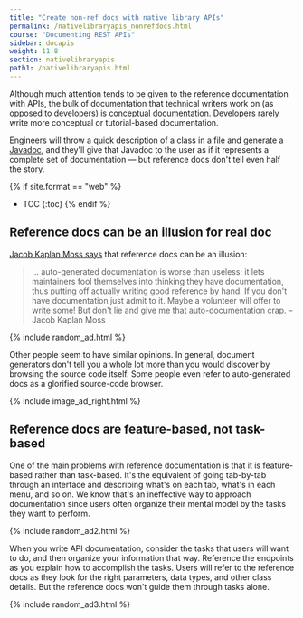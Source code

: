 ```yaml
---
title: "Create non-ref docs with native library APIs"
permalink: /nativelibraryapis_nonrefdocs.html
course: "Documenting REST APIs"
sidebar: docapis
weight: 11.8
section: nativelibraryapis
path1: /nativelibraryapis.html
---
```


Although much attention tends to be given to the reference documentation with APIs, the bulk of documentation that technical writers work on (as opposed to developers) is [conceptual documentation](docconceptual.html). Developers rarely write more conceptual or tutorial-based documentation.

Engineers will throw a quick description of a class in a file and generate a [Javadoc](nativelibraryapis_create_javadoc.html), and they'll give that Javadoc to the user as if it represents a complete set of documentation &mdash; but reference docs don't tell even half the story.

{% if site.format == "web" %}
* TOC
{:toc}
{% endif %}

## Reference docs can be an illusion for real doc

[Jacob Kaplan Moss says](http://jacobian.org/writing/what-to-write/) that reference docs can be an illusion:

>… auto-generated documentation is worse than useless: it lets maintainers fool themselves into thinking they have documentation, thus putting off actually writing good reference by hand. If you don't have documentation just admit to it. Maybe a volunteer will offer to write some! But don't lie and give me that auto-documentation crap. – Jacob Kaplan Moss

{% include random_ad.html %}

Other people seem to have similar opinions. In general, document generators don't tell you a whole lot more than you would discover by browsing the source code itself. Some people even refer to auto-generated docs as a glorified source-code browser.

{% include image_ad_right.html %}

## Reference docs are feature-based, not task-based

One of the main problems with reference documentation is that it is feature-based rather than task-based. It's the equivalent of going tab-by-tab through an interface and describing what's on each tab, what's in each menu, and so on. We know that's an ineffective way to approach documentation since users often organize their mental model by the tasks they want to perform.

{% include random_ad2.html %}

When you write API documentation, consider the tasks that users will want to do, and then organize your information that way. Reference the endpoints as you explain how to accomplish the tasks. Users will refer to the reference docs as they look for the right parameters, data types, and other class details. But the reference docs won't guide them through tasks alone.

{% include random_ad3.html %}
